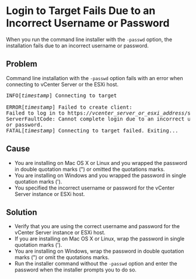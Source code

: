 # Login to Target Fails Due to an Incorrect Username or Password #
When you run the command line installer with the `-passwd` option, the installation fails due to an incorrect username or password.

## Problem ##
Command line installation with the `-passwd` option fails with an error when connecting to vCenter Server or the ESXi host. 

<pre>
INFO[<em>timestamp</em>] Connecting to target
      
ERROR[<em>timestamp</em>] Failed to create client: 
Failed to log in to https://<em>vcenter_server_or_esxi_address</em>/sdk: 
ServerFaultCode: Cannot complete login due to an incorrect user name 
or password.
FATAL[<em>timestamp</em>] Connecting to target failed. Exiting...
</pre>

## Cause ##

- You are installing on Mac OS X or Linux and you wrapped the password in double quotation marks (") or omitted the quotations marks.
- You are installing on Windows and you wrapped the password in single quotation marks (').
- You specified the incorrect username or password for the vCenter Server instance or ESXi host.

## Solution ##
- Verify that you are using the correct username and password for the vCenter Server instance or ESXi host.
- If you are installing on Mac OS X or Linux, wrap the password in single quotation marks (').
- You are installing on Windows, wrap the password in double quotation marks (") or omit the quotations marks.
- Run the installer command without the `-passwd` option and enter the password when the installer prompts you to do so.